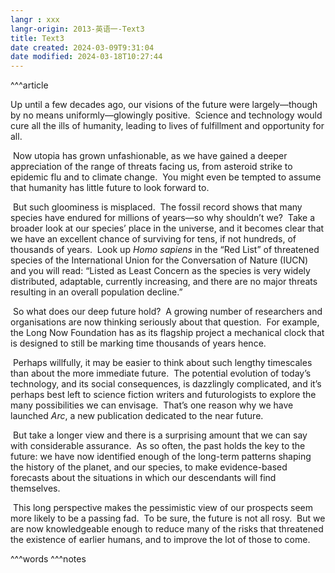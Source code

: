 ```yaml
---
langr : xxx
langr-origin: 2013-英语一-Text3
title: Text3
date created: 2024-03-09T9:31:04
date modified: 2024-03-18T10:27:44
---
```


^^^article

Up until a few decades ago, our visions of the future were largely—though by no means uniformly—glowingly positive.  Science and technology would cure all the ills of humanity, leading to lives of fulfillment and opportunity for all.

 Now utopia has grown unfashionable, as we have gained a deeper appreciation of the range of threats facing us, from asteroid strike to epidemic flu and to climate change.  You might even be tempted to assume that humanity has little future to look forward to.

 But such gloominess is misplaced.  The fossil record shows that many species have endured for millions of years—so why shouldn’t we?  Take a broader look at our species’ place in the universe, and it becomes clear that we have an excellent chance of surviving for tens, if not hundreds, of thousands of years.  Look up _Homo sapiens_ in the “Red List” of threatened species of the International Union for the Conversation of Nature (IUCN) and you will read: “Listed as Least Concern as the species is very widely distributed, adaptable, currently increasing, and there are no major threats resulting in an overall population decline.”

 So what does our deep future hold?  A growing number of researchers and organisations are now thinking seriously about that question.  For example, the Long Now Foundation has as its flagship project a mechanical clock that is designed to still be marking time thousands of years hence.

 Perhaps willfully, it may be easier to think about such lengthy timescales than about the more immediate future.  The potential evolution of today’s technology, and its social consequences, is dazzlingly complicated, and it’s perhaps best left to science fiction writers and futurologists to explore the many possibilities we can envisage.  That’s one reason why we have launched _Arc_, a new publication dedicated to the near future.

 But take a longer view and there is a surprising amount that we can say with considerable assurance.  As so often, the past holds the key to the future: we have now identified enough of the long-term patterns shaping the history of the planet, and our species, to make evidence-based forecasts about the situations in which our descendants will find themselves.

 This long perspective makes the pessimistic view of our prospects seem more likely to be a passing fad.  To be sure, the future is not all rosy.  But we are now knowledgeable enough to reduce many of the risks that threatened the existence of earlier humans, and to improve the lot of those to come.




^^^words
^^^notes
